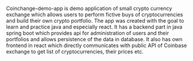 Coinchange-demo-app is demo application of small crypto currency exchange which allows users to perform fictive buys of cryptocurrencies and build their own crypto portfolio. The app was created with the goal to learn and practice java and especially react.
It has a backend part in java spring boot which provides api for administration of users and their portfolios and allows persistence of the data in database. 
It also has own frontend in react which directly communicates with public API of Coinbase exchange to get list of cryptocurrencies, their prices etc.